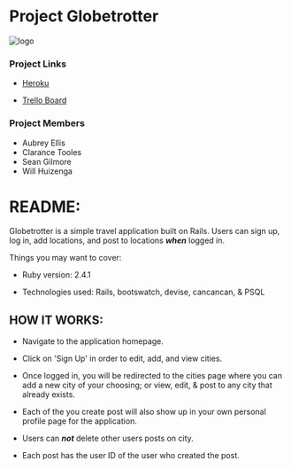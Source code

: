 # Project Globetrotter

![logo](http://i.imgur.com/bW5SaaT.png)
### Project Links

- [Heroku](https://wdi11-project-vagabond.herokuapp.com/)

- [Trello Board](https://trello.com/b/hsTFfjCW/wdi-project-vagabond)

### Project Members

* Aubrey Ellis
* Clarance Tooles
* Sean Gilmore
* Will Huizenga

# README:

Globetrotter is a simple travel application built on Rails. Users can sign up, log in, add locations, and post to locations ***when*** logged in. 

Things you may want to cover:

* Ruby version: 2.4.1

* Technologies used: Rails, bootswatch, devise, cancancan, & PSQL

## HOW IT WORKS:

* Navigate to the application homepage.

* Click on 'Sign Up' in order to edit, add, and view cities.

* Once logged in, you will be redirected to the cities page where you can add a new city of your choosing; or view, edit, & post to any city that already exists. 

* Each of the you create post will also show up in your own personal profile page for the application.

* Users can ***not*** delete other users posts on city. 

* Each post has the user ID of the user who created the post. 




